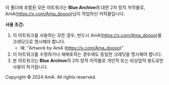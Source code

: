이 폴더에 포함된 모든 아트워크는 **Blue Archive**에 대한 2차 창작 저작물로, AmA(https://x.com/Ama_doooo)님이 작업하신 저작물입니다.

**사용 조건:**
1. 이 아트워크를 사용하는 모든 경우, 반드시 AmA(https://x.com/Ama_doooo)를 크레딧으로 명시해야 합니다.
   - 예: "Artwork by AmA (https://x.com/Ama_doooo)"
2. 이 아트워크를 수정하거나 재배포하는 경우에도 동일한 크레딧을 명시해야 합니다.
3. 본 아트워크는 **Blue Archive**의 2차 창작 저작물로 개인적 또는 비상업적 용도로만 사용이 허가됩니다.

Copyright © 2024 AmA. All rights reserved.
